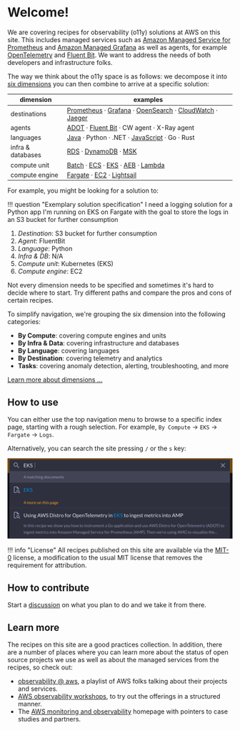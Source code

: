 # Welcome!

We are covering recipes for observability (o11y) solutions at AWS on this site.
This includes managed services such as [Amazon Managed Service for Prometheus][amp]
and [Amazon Managed Grafana][amg] as well as agents, for example [OpenTelemetry][otel]
and [Fluent Bit][fluentbit]. We want to address the needs of both developers and
infrastructure folks.

The way we think about the o11y space is as follows: we decompose it into
[six dimensions][dimensions] you can then combine to arrive at a specific solution:

| dimension | examples |
|---------------|--------------|
| destinations  | [Prometheus][amp] &middot; [Grafana][amg] &middot; [OpenSearch][aes] &middot; [CloudWatch][cw] &middot; [Jaeger][jaeger] |
| agents        | [ADOT][adot] &middot; [Fluent Bit][fluentbit] &middot; CW agent &middot; X-Ray agent |
| languages     | [Java][java] &middot; Python &middot; .NET &middot; [JavaScript][nodejs] &middot; Go &middot; Rust |
| infra & databases  |  [RDS][rds] &middot; [DynamoDB][dynamodb] &middot; [MSK][msk] |
| compute unit | [Batch][batch] &middot; [ECS][ecs] &middot; [EKS][eks] &middot; [AEB][beans] &middot; [Lambda][lambda] |
| compute engine | [Fargate][fargate] &middot; [EC2][ec2] &middot; [Lightsail][lightsail] |

For example, you might be looking for a solution to:

!!! question "Exemplary solution specification"
    I need a logging solution for a Python app I'm running on EKS on Fargate
    with the goal to store the logs in an S3 bucket for further consumption

1. *Destination*: S3 bucket for further consumption
1. *Agent*: FluentBit
1. *Language*: Python
1. *Infra & DB*: N/A
1. *Compute unit*: Kubernetes (EKS)
1. *Compute engine*: EC2

Not every dimension needs to be specified and sometimes it's hard to decide where
to start. Try different paths and compare the pros and cons of certain recipes.

To simplify navigation, we're grouping the six dimension into the following
categories:

- **By Compute**: covering compute engines and units
- **By Infra & Data**: covering infrastructure and databases
- **By Language**: covering languages
- **By Destination**: covering telemetry and analytics
- **Tasks**: covering anomaly detection, alerting, troubleshooting, and more

[Learn more about dimensions …](dimensions/)

## How to use

You can either use the top navigation menu to browse to a specific index page,
starting with a rough selection. For example, `By Compute` -> `EKS` ->
`Fargate` -> `Logs`.

Alternatively, you can search the site pressing `/` or the `s` key:

![o11y space](images/search.png)

!!! info "License"
    All recipes published on this site are available via the 
	[MIT-0][mit0] license, a modification to the usual MIT license 
	that removes the requirement for attribution.

## How to contribute

Start a [discussion][discussion] on what you plan to do and we take it from there.

## Learn more

The recipes on this site are a good practices collection. In addition, there 
are a number of places where you can learn more about the status of open source
projects we use as well as about the managed services from the recipes, so 
check out:

- [observability @ aws][o11yataws], a playlist of AWS folks talking about 
  their projects and services.
- [AWS observability workshops](workshops/), to try out the offerings in a
  structured manner.
- The [AWS monitoring and observability][o11yhome] homepage with pointers
  to case studies and partners.

[aes]: aes.md "Amazon Elasticsearch Service"
[adot]: https://aws-otel.github.io/ "AWS Distro for OpenTelemetry"
[amg]: amg.md "Amazon Managed Grafana"
[amp]: amp.md "Amazon Managed Service for Prometheus"
[batch]: https://aws.amazon.com/batch/ "AWS Batch"
[beans]: https://aws.amazon.com/elasticbeanstalk/ "AWS Elastic Beanstalk"
[cw]: cw.md "Amazon CloudWatch"
[dimensions]: dimensions.md
[dynamodb]: dynamodb.md "Amazon DynamoDB"
[ec2]: https://aws.amazon.com/ec2/ "Amazon EC2"
[ecs]: ecs.md "Amazon Elastic Container Service"
[eks]: eks.md "Amazon Elastic Kubernetes Service"
[fargate]: https://aws.amazon.com/fargate/ "AWS Fargate"
[fluentbit]: https://fluentbit.io/ "Fluent Bit"
[jaeger]: https://www.jaegertracing.io/ "Jaeger"
[kafka]: https://kafka.apache.org/ "Apache Kafka"
[lambda]: lambda.md "AWS Lambda"
[lightsail]: https://aws.amazon.com/lightsail/ "Amazon Lightsail"
[otel]: https://opentelemetry.io/ "OpenTelemetry"
[java]: java.md
[nodejs]: nodejs.md
[rds]: rds.md "Amazon Relational Database Service"
[msk]: msk.md "Amazon Managed Streaming for Apache Kafka"
[mit0]: https://github.com/aws/mit-0 "MIT-0"
[discussion]: https://github.com/aws-observability/aws-o11y-recipes/discussions "Discussions"
[o11yataws]: https://www.youtube.com/playlist?list=PLaiiCkpc1U7Wy7XwkpfgyOhIf_06IK3U_ "Observability @ AWS YouTube playlist"
[o11yhome]: https://aws.amazon.com/products/management-and-governance/use-cases/monitoring-and-observability/ "AWS Observability home"
